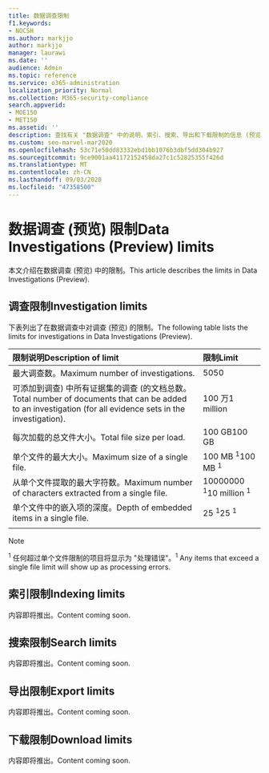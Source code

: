 ```yaml
---
title: 数据调查限制
f1.keywords:
- NOCSH
ms.author: markjjo
author: markjjo
manager: laurawi
ms.date: ''
audience: Admin
ms.topic: reference
ms.service: o365-administration
localization_priority: Normal
ms.collection: M365-security-compliance
search.appverid:
- MOE150
- MET150
ms.assetid: ''
description: 查找有关 "数据调查" 中的说明、索引、搜索、导出和下载限制的信息 (预览) 。
ms.custom: seo-marvel-mar2020
ms.openlocfilehash: 53c71e50dd83332ebd1bb1076b3dbf5dd304b927
ms.sourcegitcommit: 9ce9001aa41172152458da27c1c52825355f426d
ms.translationtype: MT
ms.contentlocale: zh-CN
ms.lasthandoff: 09/03/2020
ms.locfileid: "47358500"
---
```

# <a name="data-investigations-preview-limits"></a><span data-ttu-id="5ead6-103">数据调查 (预览) 限制</span><span class="sxs-lookup"><span data-stu-id="5ead6-103">Data Investigations (Preview) limits</span></span>

<span data-ttu-id="5ead6-104">本文介绍在数据调查 (预览) 中的限制。</span><span class="sxs-lookup"><span data-stu-id="5ead6-104">This article describes the limits in Data Investigations (Preview).</span></span>

## <a name="investigation-limits"></a><span data-ttu-id="5ead6-105">调查限制</span><span class="sxs-lookup"><span data-stu-id="5ead6-105">Investigation limits</span></span>

<span data-ttu-id="5ead6-106">下表列出了在数据调查中对调查 (预览) 的限制。</span><span class="sxs-lookup"><span data-stu-id="5ead6-106">The following table lists the limits for investigations in Data Investigations (Preview).</span></span> 
    
  |<span data-ttu-id="5ead6-107">**限制说明**</span><span class="sxs-lookup"><span data-stu-id="5ead6-107">**Description of limit**</span></span>|<span data-ttu-id="5ead6-108">**限制**</span><span class="sxs-lookup"><span data-stu-id="5ead6-108">**Limit**</span></span>|
  |:-----|:-----|
  |<span data-ttu-id="5ead6-109">最大调查数。</span><span class="sxs-lookup"><span data-stu-id="5ead6-109">Maximum number of investigations.</span></span>  <br/> |<span data-ttu-id="5ead6-110">50</span><span class="sxs-lookup"><span data-stu-id="5ead6-110">50</span></span>  <br/> |
  |<span data-ttu-id="5ead6-111">可添加到调查) 中所有证据集的调查 (的文档总数。</span><span class="sxs-lookup"><span data-stu-id="5ead6-111">Total number of documents that can be added to an investigation (for all evidence sets in the investigation).</span></span>  <br/> |<span data-ttu-id="5ead6-112">100 万</span><span class="sxs-lookup"><span data-stu-id="5ead6-112">1 million</span></span>  <br/> |
  |<span data-ttu-id="5ead6-113">每次加载的总文件大小。</span><span class="sxs-lookup"><span data-stu-id="5ead6-113">Total file size per load.</span></span>  <br/> |<span data-ttu-id="5ead6-114">100 GB</span><span class="sxs-lookup"><span data-stu-id="5ead6-114">100 GB</span></span>  <br/> |
  |<span data-ttu-id="5ead6-115">单个文件的最大大小。</span><span class="sxs-lookup"><span data-stu-id="5ead6-115">Maximum size of a single file.</span></span>   <br/> |<span data-ttu-id="5ead6-116">100 MB <sup>1</sup></span><span class="sxs-lookup"><span data-stu-id="5ead6-116">100 MB <sup>1</sup></span></span> <br/> |
  |<span data-ttu-id="5ead6-117">从单个文件提取的最大字符数。</span><span class="sxs-lookup"><span data-stu-id="5ead6-117">Maximum number of characters extracted from a single file.</span></span>  <br/> |<span data-ttu-id="5ead6-118">10000000 <sup>1</sup></span><span class="sxs-lookup"><span data-stu-id="5ead6-118">10 million <sup>1</sup></span></span> <br/> |
  |<span data-ttu-id="5ead6-119">单个文件中的嵌入项的深度。</span><span class="sxs-lookup"><span data-stu-id="5ead6-119">Depth of embedded items in a single file.</span></span>  <br/> |<span data-ttu-id="5ead6-120">25 <sup>1</sup></span><span class="sxs-lookup"><span data-stu-id="5ead6-120">25 <sup>1</sup></span></span> <br/> |
|||
> [!NOTE]
><span data-ttu-id="5ead6-121"><sup>1</sup>  任何超过单个文件限制的项目将显示为 "处理错误"。</span><span class="sxs-lookup"><span data-stu-id="5ead6-121"><sup>1</sup>  Any items that exceed a single file limit will show up as processing errors.</span></span>

## <a name="indexing-limits"></a><span data-ttu-id="5ead6-122">索引限制</span><span class="sxs-lookup"><span data-stu-id="5ead6-122">Indexing limits</span></span>

<span data-ttu-id="5ead6-123">内容即将推出。</span><span class="sxs-lookup"><span data-stu-id="5ead6-123">Content coming soon.</span></span>

## <a name="search-limits"></a><span data-ttu-id="5ead6-124">搜索限制</span><span class="sxs-lookup"><span data-stu-id="5ead6-124">Search limits</span></span>

<span data-ttu-id="5ead6-125">内容即将推出。</span><span class="sxs-lookup"><span data-stu-id="5ead6-125">Content coming soon.</span></span>

## <a name="export-limits"></a><span data-ttu-id="5ead6-126">导出限制</span><span class="sxs-lookup"><span data-stu-id="5ead6-126">Export limits</span></span>

<span data-ttu-id="5ead6-127">内容即将推出。</span><span class="sxs-lookup"><span data-stu-id="5ead6-127">Content coming soon.</span></span>

## <a name="download-limits"></a><span data-ttu-id="5ead6-128">下载限制</span><span class="sxs-lookup"><span data-stu-id="5ead6-128">Download limits</span></span>

<span data-ttu-id="5ead6-129">内容即将推出。</span><span class="sxs-lookup"><span data-stu-id="5ead6-129">Content coming soon.</span></span>

